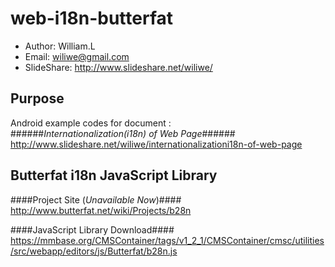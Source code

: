 web-i18n-butterfat
==================

* Author: William.L  
* Email: <wiliwe@gmail.com>  
* SlideShare: <http://www.slideshare.net/wiliwe/>  

Purpose
-------
Android example codes for document :  
######_Internationalization(i18n) of Web Page_######
<http://www.slideshare.net/wiliwe/internationalizationi18n-of-web-page>  

Butterfat i18n JavaScript Library
---------------------------------
####Project Site (_Unavailable Now_)####
<http://www.butterfat.net/wiki/Projects/b28n>

####JavaScript Library Download####
<https://mmbase.org/CMSContainer/tags/v1_2_1/CMSContainer/cmsc/utilities/src/webapp/editors/js/Butterfat/b28n.js>
